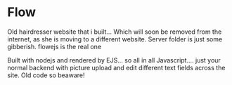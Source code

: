 # Flow
Old hairdresser website that i built... Which will soon be removed from the internet, as she is moving to a different website.
Server folder is just some gibberish.
flowejs is the real one


Built with nodejs and rendered by EJS... so all in all Javascript.... just your normal backend with picture upload and edit different text fields across the site. Old code so beaware!
